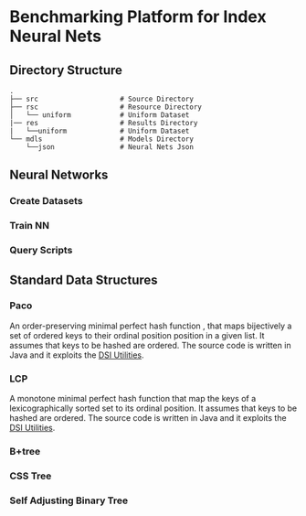 # Benchmarking Platform for Index Neural Nets

## Directory Structure
    .
    ├── src                    # Source Directory
    ├── rsc                    # Resource Directory
    │   └── uniform            # Uniform Dataset
    |── res                    # Results Directory
    |   └──uniform             # Uniform Dataset
    └── mdls                   # Models Directory   
        └──json                # Neural Nets Json 
    
## Neural Networks
### Create Datasets
### Train NN
### Query Scripts

## Standard Data Structures
### Paco
An order-preserving minimal perfect hash function , that maps bijectively a set of ordered keys to their ordinal position position in a given list. It assumes that keys to be hashed are ordered. The source code is written in Java and it exploits the [DSI Utilities](http://dsiutils.di.unimi.it/).
### LCP 
A monotone minimal perfect hash function that map the keys of a lexicographically sorted set to its ordinal position. It assumes that keys to be hashed are ordered. The source code is written in Java and it exploits the [DSI Utilities](http://dsiutils.di.unimi.it/).
### B+tree
### CSS Tree
### Self Adjusting Binary Tree
